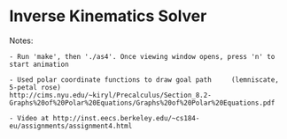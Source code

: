 Inverse Kinematics Solver
=============
Notes:

	- Run 'make', then './as4'. Once viewing window opens, press 'n' to start animation	
	
	- Used polar coordinate functions to draw goal path 	(lemniscate, 5-petal rose)
	http://cims.nyu.edu/~kiryl/Precalculus/Section_8.2-Graphs%20of%20Polar%20Equations/Graphs%20of%20Polar%20Equations.pdf

	- Video at http://inst.eecs.berkeley.edu/~cs184-eu/assignments/assignment4.html
